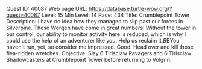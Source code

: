 Quest ID: 40087
Web page URL: https://database.turtle-wow.org/?quest=40087
Level: 15
Min Level: 14
Race: 434
Title: Crumblepoint Tower
Description: I have no idea how they managed to slip past our forces in Silverpine. These Worgen have come in great numbers! Without the tower in our control, our ability to monitor activity here is reduced, which is why I could use the help of an adventurer like you. Help us reclaim it.$B$BYou haven't run, yet, so consider me impressed. Good. Head over and kill those flea-ridden wretches.
Objective: Slay 6 Tirisclaw Ravagers and 6 Tirisclaw Shadowcasters at Crumblepoint Tower before returning to Volgrin.
